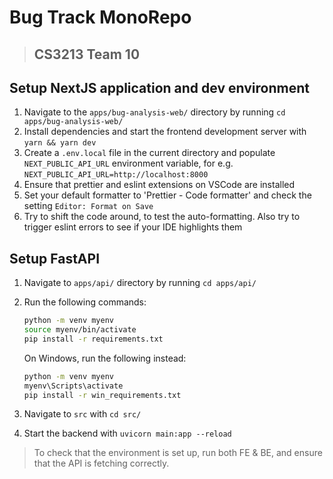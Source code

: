 # Bug Track MonoRepo

> ## CS3213 Team 10

## Setup NextJS application and dev environment

1. Navigate to the `apps/bug-analysis-web/` directory by running `cd apps/bug-analysis-web/`
1. Install dependencies and start the frontend development server with `yarn && yarn dev`
1. Create a `.env.local` file in the current directory and populate `NEXT_PUBLIC_API_URL` environment variable, for e.g. `NEXT_PUBLIC_API_URL=http://localhost:8000`
1. Ensure that prettier and eslint extensions on VSCode are installed
1. Set your default formatter to 'Prettier - Code formatter' and check the setting `Editor: Format on Save`
1. Try to shift the code around, to test the auto-formatting. Also try to trigger eslint errors to see if your IDE highlights them

## Setup FastAPI

1. Navigate to `apps/api/` directory by running `cd apps/api/`
1. Run the following commands:

   ```bash
   python -m venv myenv
   source myenv/bin/activate
   pip install -r requirements.txt
   ```

   On Windows, run the following instead:

   ```bash
   python -m venv myenv
   myenv\Scripts\activate
   pip install -r win_requirements.txt
   ```

1. Navigate to `src` with `cd src/`
1. Start the backend with `uvicorn main:app --reload`

> To check that the environment is set up, run both FE & BE, and ensure that the API is fetching correctly.
